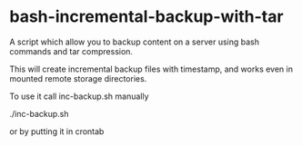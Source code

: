 # bash-incremental-backup-with-tar

A script which allow you to backup content on a server using bash commands and tar compression.

This will create incremental backup files with timestamp, and works even in mounted remote storage directories.

To use it call inc-backup.sh manually 

./inc-backup.sh

or by putting it in crontab

